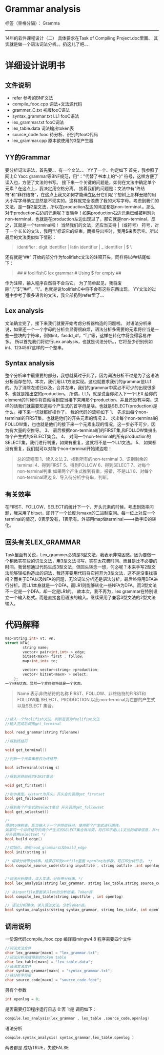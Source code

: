 # Grammar analysis 

标签（空格分隔）： Gramma

---

14年的软件课程设计（二）
具体要求在Task of  Compiling Project.doc里面、
其实就是做一个语法词法分析。。扔这儿了吧、、

# 详细设计说明书

## 文件说明
* refer 参考的BNF文法
* compile_fooc.cpp 词法+文法源代码
* grammer_C.txt 初版fooC语法
* syntax_grammar.txt  LL1 fooC语法
* lex_grammar.txt  fooC词法
* lex_table.data  词法输出token表
* source_code.fooc 待分析、识别的fooC代码
* lex_grammar.cpp 原本欲使用的3型产生器

## YY的Grammar
要分析词法语法，首先要、、有一个文法、、
YY了一个、约定如下
首先，我参照了网上C Yacc grammar等BNF规范，用“：”代替了书本上的“-》”
符号，这样方便了读入也，方便了文法的书写。
接下来一个关键的问题是，如何在文法中确定单个元素？在这点上，我决定用空格分离。
接着我们的问题是：文法中有“终结符”和“非终结符”，在这点上我又如何才能确立区分它们呢？想树上那样丑陋的用大小写字母确立显然是不现实的。这样就完全浪费了我的大写字母。考虑到我们的文法，是一群2型文法，所以在production左边的肯定都是non-terminal.。那么对于production右边的元素呢？很简单！如果production右边元素已经被判别为non-terminal，也就是在production左边出现过了，那它就是non-terminal，反之，其就是一个terminal啦！
当然我们的文法，还应当支持 |（或符号） 符号，对于一个长长的文法，我用“\”标识它的结束。而推导出空时，我用$来表示空。所以最后的文法类似如下情形：

> identifier 
>	: digit identifier
>	| latin identifier
>	| _ identifier
>	| $
>	\

还有就是“##” 开始的部分作为foolifishc文法的注释开头，同样将以##结尾如下：

> *##*
> *#*	foolifishC lex grammar 
> *#*	Using $ for empty
> *##*

作为注释，输入程序自然将不会鸟它。
为了简单起见，我将废除”|”,”$”,”##”，“\”。也就是说foolifishC中将不会有这些东西出现。
YY文法的过程中参考了很多语言的文法，我全部扔到refer里了、、

## Lex analysis
文法确立完了，接下来我们就要开始考虑分析器构造的问题啦。
对语法分析来说，如果还一个一个字母的分析会显得很麻烦，语法分析多需要的元素将应当是一些一整块的字符串，例如int，fasdd_df，“『』”等，这样在转化中将变得容易许多。
所以首先我们将进行Lex analysis，也就是词法分析。，它将至少识别例如int、1234567这样的一个整串。

## Syntax analysis
整个分析串中最重要的部分，我想就莫过于此了。因为词法分析不过是为了这语法分析而存在的。本次，我们用LL1方法实现。这也就要求我们的grammar是LL1的。为了消除左递归以及，合并左串，我们的grammar中奖必不可少的出现很多$，也就是推出空的production。
所谓，LL1，就是说当你如入下一个LEX 给你的element的时候你将自动得到应当接下来用那个production，并且还没有冲突。这样的话我们就需要知道每个产生式的首字母是啥。也就是SELECT(production)是什么。接下来一切就都好操作了。
我的代码的流程如下
1、 先求出每个non-terminal的FIRST集，也就是他们的开头元素的情况
2、 求出每个non-terminal的FOLLOW集，也也就是他们的接下来一个元素出现的情况，这一步必不可少，因为有大量的空推导。
3、 最后根据non-terminal们的FIRST集,和FOLLOW集搞出每个产生式的SELECT集合。
4、 对同一个non-terminal的所有production的SELECT集，我们进行判重，如果有重复，这就将不是一个LL1文法。
5、 如果都没有重复，我们就可以对每个non-terminal开始建边啦！

> 总的流程图
1、读入文法
2、找到所有的non-ternimal
3、识别剩余的ternimal
4、得到FIRST
5、得到FOLLOW
6、得到SELECT
7、对每个non-terminal判重
如果两个产生式推到有重，报错，不是LL1
8、对每个non-terminal建边
9、导入待分析字符串，判断。


## 有关效率
在FIRST、FOLLOW、SELECT的统计下一个、开头元素的时候，考虑到效率问题，我采用了bitset<maxn>，即开了一个长度为maxn的二进制空间。每一位上对应一个terminal的情况，0表示没有，1表示有。外部用map做terminal--->数字ID的转化。

## 回头有关LEX_GRAMMAR
Task里面有关说，Lex_grammer必须是3型文法，我表示非常困惑。因为要做一个稍微实在些的词法文法，用3型文法书写，实在太花费时间、而且是比不必要的时间。我曾想通过代码生成3型文法，但回头转念一想，何必呢？本来手写2型文法能够轻松构造出的词法，我还非要用代码将它拖开为3型文法，这不是没事找事吗？而关于DFA以及NFA的问题，无论词法分析还是语法分析，最后终将用DFA进行分析。而LL1本身就是一个DFA，而LR1则能够转化一些NFA为DFA。而3型文法不一定是一个DFA，却一定是LR1的。
故本次，我不再为，lex grammar在特别设立一个输入格式。而是直接套用语法的输入。继续采用了兼容3型文法的2型文法输入。

# 代码解释

```cpp
map<string,int> vt, vn;
struct NFA{
		string name;
		vector< pair<int,int> > edge;
		bitset<maxn> first , follow;
		map<int,int> to;

		vector< vector<string> >production;
		vector< bitset<maxn> > select;
	};
一个NFA状态。显然一个非终结符就是一个状态。
```

>Name 表示非终结符的名称
FIRST、FOLLOW、非终结符的FIRST和FOLLOW集
SELECT、PRODUCTION 以此non-terminal为左部的产生式以及SELECT 集合。

```cpp

//读入一个foolifish文法，判断是否为foolifish文法
//输入完成后调用get_terminal

bool read_grammar(string filename)

//得到终结符

void get_terminal() 

//判断一个元素串是否为终结符

bool isTerminal(string s) 

//得到非终结符的FIRST集合

void get_firstset() 

//布尔类型。以start为开头。开头会先调用get_firstset
bool get_followset()

//得到每个产生式的select集合 开头调用get_followset
bool get_selectset() 

/*
得到to映射表。即当输入下一个非终结符时，使用那个产生式进行跳转。
如果同一个非终结符的两个产生式的SELECT集合有冲突，将打印不是LL1文法的编译信息，并return fales
开头调用selectset */
bool build_edge()

//初始化。调用read_grammar以及build_edge
bool init(string s)

/* 编译分析带分析串。结果打印到outfile里面 openlog为参数，可打印分析日志。 */
bool compile_source_code(string inputfile , string outfile ,int openlog)


/*词法分析模块，读入文法。分析带分析串。*/
bool lex_analysis(string lex_grammar, string lex_table,string source_code, int openlog)

// 从inputfile里面读入lex的分析结果。Token表
bool compile_lex_table(string inputfile , int openlog)

// 语法分析模块。读入语法文法。分析Token表。
bool syntax_analysis(string syntax_grammar, string lex_table, int openlog)

```

## 调用说明

一份源代码compile_fooc.cpp
编译器mingw4.8
程序需要四个文件

```cpp
//词法文法文件
char lex_grammar[maxn] = "lex_grammar.txt";
//词法分析完成得到的token table
char lex_table[maxn] = "lex_table.data";
//语法文法文件
char syntax_grammar[maxn] = "syntax_grammar.txt";
//待分析字符串
char source_code[maxn] = "source_code.fooc";
```

另有个参数
```cpp
int openlog = 0;
```
是否需要打印程序运行日志 0:否 1:是
调用如下：
```cpp
compile.lex_analysis(lex_grammar , lex_table ,source_code,openlog)
```

语法分析

```cpp
compile.syntax_analysis( syntax_grammar,lex_table,openlog )
```
两者都是 成功TRUE，失败FALSE
